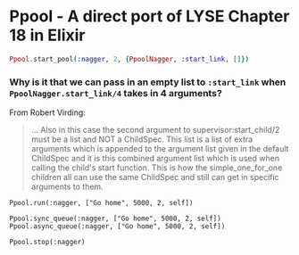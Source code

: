 Ppool - A direct port of LYSE Chapter 18 in Elixir
==================================================


```elixir
Ppool.start_pool(:nagger, 2, {PpoolNagger, :start_link, []})
```

### Why is it that we can pass in an empty list to `:start_link` when `PpoolNagger.start_link/4` takes in 4 arguments?

From Robert Virding:

> ... Also in this case the second argument to supervisor:start_child/2 must be a list and NOT a ChildSpec. This list is a list of extra arguments which is appended to the argument list given in the default ChildSpec and it is this combined argument list which is used when calling the child's start function. This is how the simple_one_for_one children all can use the same ChildSpec and still can get in specific arguments to them.

```
Ppool.run(:nagger, ["Go home", 5000, 2, self])
```

```
Ppool.sync_queue(:nagger, ["Go home", 5000, 2, self])
Ppool.async_queue(:nagger, ["Go home", 5000, 2, self])
```

```
Ppool.stop(:nagger)
```


